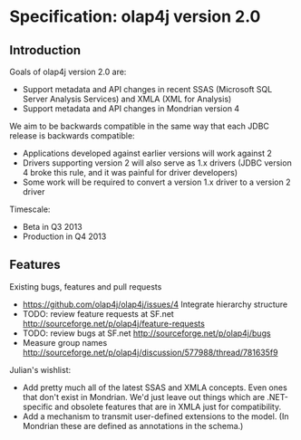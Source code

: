 # Specification: olap4j version 2.0

## Introduction

Goals of olap4j version 2.0 are:
* Support metadata and API changes in recent SSAS (Microsoft SQL Server Analysis Services) and XMLA (XML for Analysis)
* Support metadata and API changes in Mondrian version 4

We aim to be backwards compatible in the same way that each JDBC release is backwards compatible:
* Applications developed against earlier versions will work against 2
* Drivers supporting version 2 will also serve as 1.x drivers (JDBC version 4 broke this rule, and it was painful for driver developers)
* Some work will be required to convert a version 1.x driver to a version 2 driver

Timescale:
* Beta in Q3 2013
* Production in Q4 2013

## Features

Existing bugs, features and pull requests
* https://github.com/olap4j/olap4j/issues/4 Integrate hierarchy structure
* TODO: review feature requests at SF.net http://sourceforge.net/p/olap4j/feature-requests
* TODO: review bugs at SF.net http://sourceforge.net/p/olap4j/bugs
* Measure group names http://sourceforge.net/p/olap4j/discussion/577988/thread/781635f9

Julian's wishlist:
* Add pretty much all of the latest SSAS and XMLA concepts. Even ones that don't exist in Mondrian. We'd just leave out things which are .NET-specific and obsolete features that are in XMLA just for compatibility.
* Add a mechanism to transmit user-defined extensions to the model. (In Mondrian these are defined as annotations in the schema.)
